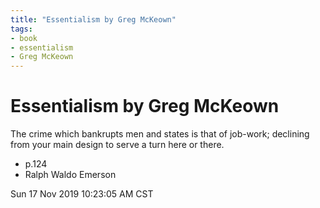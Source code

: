 ```yaml
---
title: "Essentialism by Greg McKeown"
tags:
- book
- essentialism
- Greg McKeown
---
```


# Essentialism by Greg McKeown

The crime which bankrupts men and states is that of job-work;
declining from your main design to serve a turn here or there.

* p.124
* Ralph Waldo Emerson

Sun 17 Nov 2019 10:23:05 AM CST
